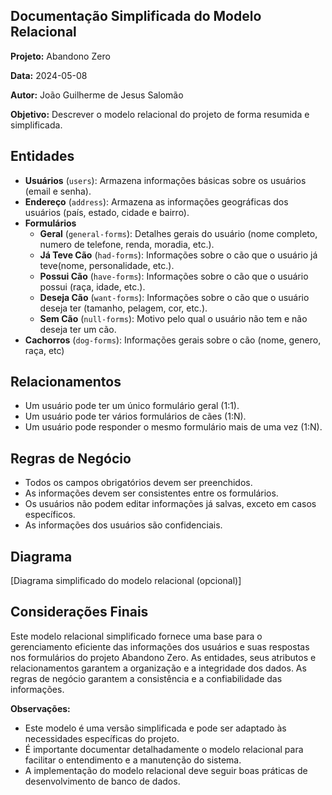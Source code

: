 ## Documentação Simplificada do Modelo Relacional

**Projeto:** Abandono Zero

**Data:** 2024-05-08

**Autor:** João Guilherme de Jesus Salomão

**Objetivo:** Descrever o modelo relacional do projeto de forma resumida e simplificada.

## Entidades

- **Usuários** (`users`): Armazena informações básicas sobre os usuários (email e senha).
- **Endereço** (`address`): Armazena as informações geográficas dos usuários (país, estado, cidade e bairro).
- **Formulários**
  - **Geral** (`general-forms`): Detalhes gerais do usuário (nome completo, numero de telefone, renda, moradia, etc.).
  - **Já Teve Cão** (`had-forms`): Informações sobre o cão que o usuário já teve(nome, personalidade, etc.).
  - **Possui Cão** (`have-forms`): Informações sobre o cão que o usuário possui (raça, idade, etc.).
  - **Deseja Cão** (`want-forms`): Informações sobre o cão que o usuário deseja ter (tamanho, pelagem, cor, etc.).
  - **Sem Cão** (`null-forms`): Motivo pelo qual o usuário não tem e não deseja ter um cão. 
- **Cachorros** (`dog-forms`): Informações gerais sobre o cão (nome, genero, raça, etc)

## Relacionamentos

- Um usuário pode ter um único formulário geral (1:1).
- Um usuário pode ter vários formulários de cães (1:N).
- Um usuário pode responder o mesmo formulário mais de uma vez (1:N).

## Regras de Negócio

- Todos os campos obrigatórios devem ser preenchidos.
- As informações devem ser consistentes entre os formulários.
- Os usuários não podem editar informações já salvas, exceto em casos específicos.
- As informações dos usuários são confidenciais.

## Diagrama

[Diagrama simplificado do modelo relacional (opcional)]

## Considerações Finais

Este modelo relacional simplificado fornece uma base para o gerenciamento eficiente das informações dos usuários e suas respostas nos formulários do projeto Abandono Zero. As entidades, seus atributos e relacionamentos garantem a organização e a integridade dos dados. As regras de negócio garantem a consistência e a confiabilidade das informações.

**Observações:**

- Este modelo é uma versão simplificada e pode ser adaptado às necessidades específicas do projeto.
- É importante documentar detalhadamente o modelo relacional para facilitar o entendimento e a manutenção do sistema.
- A implementação do modelo relacional deve seguir boas práticas de desenvolvimento de banco de dados.